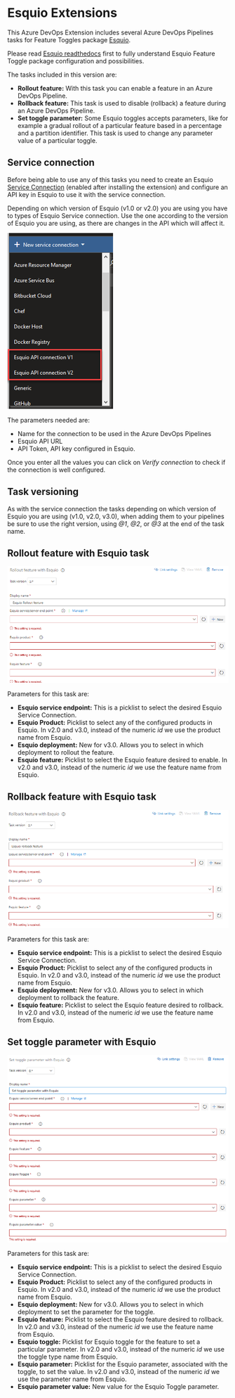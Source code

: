 # Esquio Extensions

This Azure DevOps Extension includes several Azure DevOps Pipelines tasks for Feature Toggles package [Esquio](https://esquio.readthedocs.io/en/latest/).

Please read [Esquio readthedocs](https://esquio.readthedocs.io/en/latest/) first to fully understand Esquio Feature Toggle package configuration and possibilities.

The tasks included in this version are:

- **Rollout feature:** With this task you can enable a feature in an Azure DevOps Pipeline.
- **Rollback feature:** This task is used to disable (rollback) a feature during an Azure DevOps Pipeline.
- **Set toggle parameter:** Some Esquio toggles accepts parameters, like for example a gradual rollout of a particular feature based in a percentage and a partition identifier. This task is used to change any parameter value of a particular toggle.

## Service connection

Before being able to use any of this tasks you need to create an Esquio [Service Connection](https://docs.microsoft.com/en-us/azure/devops/pipelines/library/service-endpoints?view=azure-devops&tabs=yaml) (enabled after installing the extension) and configure an API key in Esquio to use it with the service connection.

Depending on which version of Esquio (v1.0 or v2.0) you are using you have to types of Esquio Service connection. Use the one according to the version of Esquio you are using, as there are changes in the API which will affect it.

![Service connection](images/service-connection-v2.png)

The parameters needed are:

- Name for the connection to be used in the Azure DevOps Pipelines
- Esquio API URL
- API Token, API key configured in Esquio.

Once you enter all the values you can click on *Verify connection* to check if the connection is well configured.

## Task versioning

As with the service connection the tasks depending on which version of Esquio you are using (v1.0, v2.0, v3.0), when adding them to your pipelines be sure to use the right version, using *@1*, *@2*, or *@3* at the end of the task name.

## Rollout feature with Esquio task

![Rollout feature with Esquio](images/rollout.png)

Parameters for this task are:

- **Esquio service endpoint:** This is a picklist to select the desired Esquio Service Connection.
- **Esquio Product:** Picklist to select any of the configured products in Esquio. In v2.0 and v3.0, instead of the numeric *id* we use the product name from Esquio.
- **Esquio deployment:** New for v3.0. Allows you to select in which deployment to rollout the feature.
- **Esquio feature:** Picklist to select the Esquio feature desired to enable. In v2.0 and v3.0, instead of the numeric *id* we use the feature name from Esquio.

## Rollback feature with Esquio task

![Rollback feature with Esquio](images/rollback.png)

Parameters for this task are:

- **Esquio service endpoint:** This is a picklist to select the desired Esquio Service Connection.
- **Esquio Product:** Picklist to select any of the configured products in Esquio. In v2.0 and v3.0, instead of the numeric *id* we use the product name from Esquio.
- **Esquio deployment:** New for v3.0. Allows you to select in which deployment to rollback the feature.
- **Esquio feature:** Picklist to select the Esquio feature desired to rollback. In v2.0 and v3.0, instead of the numeric *id* we use the feature name from Esquio.

## Set toggle parameter with Esquio

![Set toggle parameter with Esquio](images/set-parameter.png)

Parameters for this task are:

- **Esquio service endpoint:** This is a picklist to select the desired Esquio Service Connection.
- **Esquio Product:** Picklist to select any of the configured products in Esquio. In v2.0 and v3.0, instead of the numeric *id* we use the product name from Esquio.
- **Esquio deployment:** New for v3.0. Allows you to select in which deployment to set the parameter for the toggle.
- **Esquio feature:** Picklist to select the Esquio feature desired to rollback. In v2.0 and v3.0, instead of the numeric *id* we use the feature name from Esquio.
- **Esquio toggle:** Picklist for Esquio toggle for the feature to set a particular parameter. In v2.0 and v3.0, instead of the numeric *id* we use the toggle type name from Esquio.
- **Esquio parameter:** Picklist for the Esquio parameter, associated with the toggle, to set the value. In v2.0 and v3.0, instead of the numeric *id* we use the parameter name from Esquio.
- **Esquio parameter value:** New value for the Esquio Toggle parameter.
